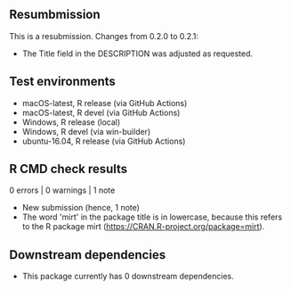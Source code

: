 ## Resumbmission

This is a resubmission. Changes from 0.2.0 to 0.2.1:

* The Title field in the DESCRIPTION was adjusted as requested.

## Test environments
* macOS-latest, R release (via GitHub Actions)
* macOS-latest, R devel   (via GitHub Actions)
* Windows,      R release (local)
* Windows,      R devel   (via win-builder)
* ubuntu-16.04, R release (via GitHub Actions)

## R CMD check results

0 errors | 0 warnings | 1 note

* New submission (hence, 1 note)
* The word 'mirt' in the package title is in lowercase, because this refers to the R package mirt (https://CRAN.R-project.org/package=mirt).

## Downstream dependencies

* This package currently has 0 downstream dependencies.
